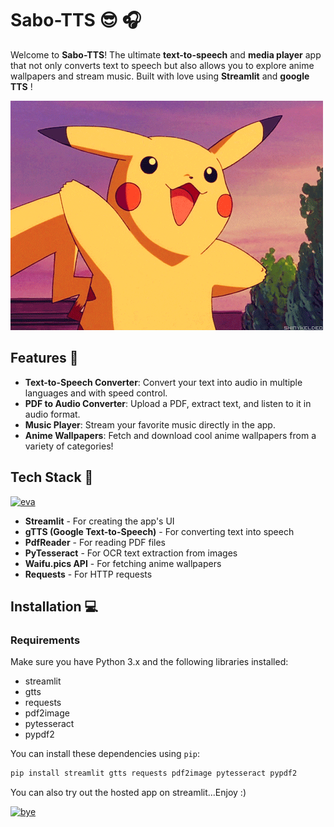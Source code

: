 # Sabo-TTS 😎 🎧

Welcome to **Sabo-TTS**! The ultimate **text-to-speech** and **media player** app that not only converts text to speech but also allows you to explore anime wallpapers and stream music. Built with love using **Streamlit** and **google TTS** ! 

[![Saboten-TTS Demo](PIKA_WAVE.gif)](https://youtu.be/dQw4w9WgXcQ?si=qYVm0v_EK21DIm-g)

## Features 🌟

- **Text-to-Speech Converter**: Convert your text into audio in multiple languages and with speed control.
- **PDF to Audio Converter**: Upload a PDF, extract text, and listen to it in audio format.
- **Music Player**: Stream your favorite music directly in the app.
- **Anime Wallpapers**: Fetch and download cool anime wallpapers from a variety of categories!

## Tech Stack 🚀

[![eva](eva.gif)](https://youtu.be/dQw4w9WgXcQ?si=qYVm0v_EK21DIm-g)

- **Streamlit** - For creating the app's UI
- **gTTS (Google Text-to-Speech)** - For converting text into speech
- **PdfReader** - For reading PDF files
- **PyTesseract** - For OCR text extraction from images
- **Waifu.pics API** - For fetching anime wallpapers
- **Requests** - For HTTP requests

## Installation 💻

### Requirements

Make sure you have Python 3.x and the following libraries installed:

- streamlit
- gtts
- requests
- pdf2image
- pytesseract
- pypdf2

You can install these dependencies using `pip`:

```bash
pip install streamlit gtts requests pdf2image pytesseract pypdf2
```
You can also try out the hosted app on streamlit...Enjoy :)

[![bye](bye.gif)](https://youtu.be/dQw4w9WgXcQ?si=qYVm0v_EK21DIm-g)




